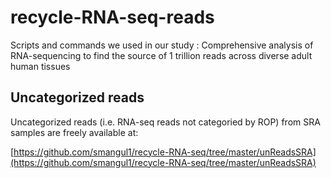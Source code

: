 # recycle-RNA-seq-reads
Scripts and commands we used in our study : Comprehensive analysis of RNA-sequencing to find the source of 1 trillion reads across diverse adult human tissues


## Uncategorized reads  

Uncategorized reads (i.e. RNA-seq reads not categoried by ROP) from SRA samples are freely available at:

[https://github.com/smangul1/recycle-RNA-seq/tree/master/unReadsSRA](https://github.com/smangul1/recycle-RNA-seq/tree/master/unReadsSRA)

